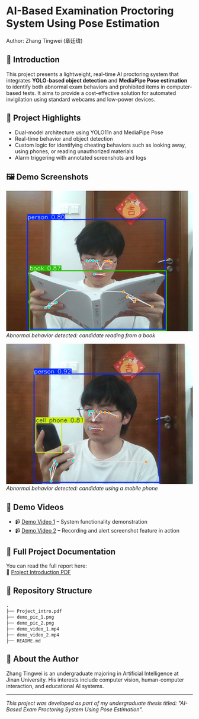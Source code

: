 # AI-Based Examination Proctoring System Using Pose Estimation

Author: Zhang Tingwei (章廷瑋)

## 📌 Introduction

This project presents a lightweight, real-time AI proctoring system that integrates **YOLO-based object detection** and **MediaPipe Pose estimation** to identify both abnormal exam behaviors and prohibited items in computer-based tests. It aims to provide a cost-effective solution for automated invigilation using standard webcams and low-power devices.

## 🧠 Project Highlights

- Dual-model architecture using YOLO11n and MediaPipe Pose
- Real-time behavior and object detection
- Custom logic for identifying cheating behaviors such as looking away, using phones, or reading unauthorized materials
- Alarm triggering with annotated screenshots and logs

## 🖼️ Demo Screenshots

![Demo Screenshot 1](./demo_pic_1.png)  
*Abnormal behavior detected: candidate reading from a book*

![Demo Screenshot 2](./demo_pic_2.png)  
*Abnormal behavior detected: candidate using a mobile phone*

## 🎥 Demo Videos

- 📹 [Demo Video 1](./demo_video_1.mp4) – System functionality demonstration  
- 📹 [Demo Video 2](./demo_video_2.mp4) – Recording and alert screenshot feature in action

## 📄 Full Project Documentation

You can read the full report here:  
📄 [Project Introduction PDF](./Project_intro.pdf)

## 📂 Repository Structure 

```
.
├── Project_intro.pdf
├── demo_pic_1.png
├── demo_pic_2.png
├── demo_video_1.mp4
├── demo_video_2.mp4
├── README.md
```

## 🙋 About the Author

Zhang Tingwei is an undergraduate majoring in Artificial Intelligence at Jinan University. His interests include computer vision, human-computer interaction, and educational AI systems.

---

*This project was developed as part of my undergraduate thesis titled: "AI-Based Exam Proctoring System Using Pose Estimation".*
